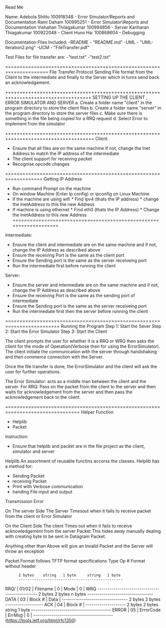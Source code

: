 Read Me

Name: 
Adebola Shittu         100918348 - Error Simulator/Reports and Documentation
Rami Daham             100995251 - Error Simulator\Reports and Documentation
Vishahan Thilagakumar  100994856 - Server
Kariharan Thiagakumar  100922048 - Client
Huno Ha:               100868604 - Debugging

Documentation Files Included:
 -README - "README.md"
 -UML    - "UML-iteration2.png"
 -UCM    - "FileTransfer.pdf"
 
 Test Files for file transfer are:
 -"test.txt"
 -"test2.txt"
 
=====================================================================
File Transfer Protocol
Sending File format from the Client to the intermediate and finally 
to the Server which in turns send back an acknowledgement. 


++++++++++++++++++++++++++++++++++++++++++++++++++++++++++++++++++++++++++++++++++++
SETTING UP THE CLIENT , ERROR SIMULATOR AND SERVER
a. Create a folder name "client" in the program directory to store the client files
b. Create a folder name "server" in the program directory to store the server files
c. Make sure there is something in the file being copied for a RRQ request
d. Select Error to implement from the simulator

+++++++++++++++++++++++++++++++++++++++++++++++++++++++++++++++++++++++++++++++++++++
Client:
  * Ensure that all files are on the same machine
    If not, change the Inet Address to match the IP address of the intermediate
  * The client support for receiving packet
  * Recognise opcode changes


===================================================================
Getting IP Address

* Run command Prompt on the machine
* On window Machine (Enter Ip config) or ipconfig on Linux Machine
* if the machine are using wifi
      * Find Ipv4 (thats the IP address)
      * change the InetAddress to this the new Address
* If machine is using ethernet
      * Find eth0 (thats the IP Address)
      * Change the InetAddress to this new Address
===================================================================

Intermediate:
  * Ensure the client and intermediate are on the same machine and 
    if not, change the IP Address as described above
  * Ensure the receiving Port is the same as the client port
  * Ensure the Sending port is the same as the server receiveing port
  * Run the intermediate first before running the client


Server:
  * Ensure the server and intermediate are on the same machine and 
    if not, change the IP Address as described above
  * Ensure the receiving Port is the same as the sending port of intermediate
  * Ensure the Sending port is the same as the server receiveing port
  * Run the intermediate first then the server before running the client

=========================================================================
Running the Program
Step 1: Start the Sever 
Step 2: Start the Error Simulator
Step 3: Start the Client

The client prompts the user for whether it is a RRQ or WRQ then 
asks the client for the mode of Operation(Verbose then for using the ErrorSimulator).
The client initiate the communication with the server through handshaking and then 
commerce connection with the Server.

Once the file transfer is done, the ErrorSimulator and the client will ask the user for
further operations.

The Error Simulator: acts as a middle man between the client and the server.
   For RRQ: Pass on the packet from the client to the server and then waits for acknowledgement 
   from the server and then pass the acknowledgement back to the client.
   


================================================================================
Helper Function 
* Helplib
* Packet

Instruction:
* Ensure that helplib and packet are in the file project as the client, simulator and server


Helplib
An assortment of reusable functins accorss the classes. Helplib has a method for:
* Sending Packet
* receiving Packet
* Print with Verbose communication
* handing File input and output

Transmission Error

  On The server Side
     The Server Timesout when it fails to receive packet from the client or Error Simulator
     
  On the Client Side
     The client Times out when it fails to receive acknowledgement from the server
Packet
This hides away manually dealing with creating byte to be sent in Datagram Packet.

Anything other than Above will give an Invalid Packet and the 
Server will throw an exception

Packet Format follows TFTP format specifications 
   Type   Op #     Format without header
   
          2 bytes    string   1 byte     string   1 byte
          -----------------------------------------------
   RRQ/  | 01/02 |  Filename  |   0  |    Mode    |   0  |
   WRQ    -----------------------------------------------
          2 bytes    2 bytes       n bytes
          ---------------------------------
   DATA  | 03    |   Block #  |    Data    |
          ---------------------------------
          2 bytes    2 bytes
          -------------------
   ACK   | 04    |   Block #  |
          --------------------
          2 bytes  2 bytes        string    1 byte
          ----------------------------------------
   ERROR | 05    |  ErrorCode |   ErrMsg   |   0  |
          ----------------------------------------
   (https://tools.ietf.org/html/rfc1350)
  
